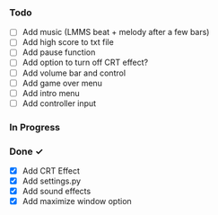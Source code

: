 ### Todo
- [ ] Add music (LMMS beat + melody after a few bars)
- [ ] Add high score to txt file
- [ ] Add pause function
- [ ] Add option to turn off CRT effect?
- [ ] Add volume bar and control
- [ ] Add game over menu
- [ ] Add intro menu
- [ ] Add controller input

### In Progress

### Done ✓
- [X] Add CRT Effect
- [X] Add settings.py
- [X] Add sound effects
- [X] Add maximize window option